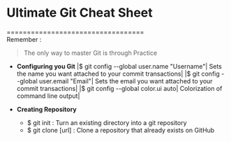 # Ultimate Git Cheat Sheet
==================================                                             
Remember :
> The only way to master Git is through Practice   

* **Configuring you Git**
|$ git config --global user.name "Username"| Sets the name you want attached to your commit transactions|
|$ git config --global user.email "Email"| Sets the email you want attached to your commit transactions|
|$ git config --global color.ui auto| Colorization of command line output|
	
* **Creating Repository**
	* $ git init : Turn an existing directory into a git repository
	* $ git clone [url] : Clone a repository that already exists on GitHub
